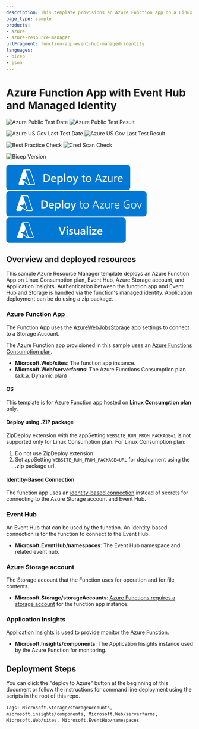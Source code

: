 ```yaml
---
description: This template provisions an Azure Function app on a Linux Consumption plan, along with an Event Hub, Azure Storage, and Application Insights.  The function app is able to use managed identity to connect to the Event Hub and Storage account
page_type: sample
products:
- azure
- azure-resource-manager
urlFragment: function-app-event-hub-managed-identity
languages:
- bicep
- json
---
```

# Azure Function App with Event Hub and Managed Identity

![Azure Public Test Date](https://azurequickstartsservice.blob.core.windows.net/badges/quickstarts/microsoft.web/function-app-event-hub-managed-identity/PublicLastTestDate.svg)
![Azure Public Test Result](https://azurequickstartsservice.blob.core.windows.net/badges/quickstarts/microsoft.web/function-app-event-hub-managed-identity/PublicDeployment.svg)

![Azure US Gov Last Test Date](https://azurequickstartsservice.blob.core.windows.net/badges/quickstarts/microsoft.web/function-app-event-hub-managed-identity/FairfaxLastTestDate.svg)
![Azure US Gov Last Test Result](https://azurequickstartsservice.blob.core.windows.net/badges/quickstarts/microsoft.web/function-app-event-hub-managed-identity/FairfaxDeployment.svg)

![Best Practice Check](https://azurequickstartsservice.blob.core.windows.net/badges/quickstarts/microsoft.web/function-app-event-hub-managed-identity/BestPracticeResult.svg)
![Cred Scan Check](https://azurequickstartsservice.blob.core.windows.net/badges/quickstarts/microsoft.web/function-app-event-hub-managed-identity/CredScanResult.svg)

![Bicep Version](https://azurequickstartsservice.blob.core.windows.net/badges/quickstarts/microsoft.web/function-app-event-hub-managed-identity/BicepVersion.svg)

[![Deploy To Azure](https://raw.githubusercontent.com/Azure/azure-quickstart-templates/master/1-CONTRIBUTION-GUIDE/images/deploytoazure.svg?sanitize=true)](https://portal.azure.com/#create/Microsoft.Template/uri/https%3A%2F%2Fraw.githubusercontent.com%2FAzure%2Fazure-quickstart-templates%2Fmaster%2Fquickstarts%2Fmicrosoft.web%2Ffunction-app-event-hub-managed-identity%2Fazuredeploy.json)
[![Deploy To Azure US Gov](https://raw.githubusercontent.com/Azure/azure-quickstart-templates/master/1-CONTRIBUTION-GUIDE/images/deploytoazuregov.svg?sanitize=true)](https://portal.azure.us/#create/Microsoft.Template/uri/https%3A%2F%2Fraw.githubusercontent.com%2FAzure%2Fazure-quickstart-templates%2Fmaster%2Fquickstarts%2Fmicrosoft.web%2Ffunction-app-event-hub-managed-identity%2Fazuredeploy.json)
[![Visualize](https://raw.githubusercontent.com/Azure/azure-quickstart-templates/master/1-CONTRIBUTION-GUIDE/images/visualizebutton.svg?sanitize=true)](http://armviz.io/#/?load=https%3A%2F%2Fraw.githubusercontent.com%2FAzure%2Fazure-quickstart-templates%2Fmaster%2Fquickstarts%2Fmicrosoft.web%2Ffunction-app-event-hub-managed-identity%2Fazuredeploy.json)

## Overview and deployed resources

This sample Azure Resource Manager template deploys an Azure Function App on Linux Consumption plan, Event Hub, Azure Storage account, and Application Insights.  Authentication between the function app and Event Hub and Storage is handled via the function's managed identity.  Application deployment can be do using a zip package.

### Azure Function App

The Function App uses the [AzureWebJobsStorage](https://docs.microsoft.com/azure/azure-functions/functions-app-settings#azurewebjobsstorage) app settings to connect to a Storage Account.

The Azure Function app provisioned in this sample uses an [Azure Functions Consumption plan](https://docs.microsoft.com/azure/azure-functions/consumption-plan).

+ **Microsoft.Web/sites**: The function app instance.
+ **Microsoft.Web/serverfarms**: The Azure Functions Consumption plan (a.k.a. Dynamic plan)

#### OS

This template is for Azure Function app hosted on **Linux Consumption plan** only.

#### Deploy using .ZIP package

ZipDeploy extension with the appSetting `WEBSITE_RUN_FROM_PACKAGE=1` is not supported only for Linux Consumption plan. For Linux Consumption plan:

1. Do not use ZipDeploy extension.
2. Set appSetting `WEBSITE_RUN_FROM_PACKAGE=URL` for deployment using the .zip package url.

#### Identity-Based Connection

The function app uses an [identity-based connection](https://learn.microsoft.com/azure/azure-functions/functions-reference?tabs=blob#configure-an-identity-based-connection) instead of secrets for connecting to the Azure Storage account and Event Hub.

### Event Hub

An Event Hub that can be used by the function.  An identity-based connection is for the function to connect to the Event Hub.

+ **Microsoft.EventHub/namespaces**: The Event Hub namespace and related event hub.

### Azure Storage account

The Storage account that the Function uses for operation and for file contents.

+ **Microsoft.Storage/storageAccounts**: [Azure Functions requires a storage account](https://docs.microsoft.com/azure/azure-functions/storage-considerations) for the function app instance.

### Application Insights

[Application Insights](https://docs.microsoft.com/azure/azure-monitor/app/app-insights-overview) is used to provide [monitor the Azure Function](https://docs.microsoft.com/azure/azure-functions/functions-monitoring).

+ **Microsoft.Insights/components**: The Application Insights instance used by the Azure Function for monitoring.

## Deployment Steps

You can click the "deploy to Azure" button at the beginning of this document or follow the instructions for command line deployment using the scripts in the root of this repo.

`Tags: Microsoft.Storage/storageAccounts, microsoft.insights/components, Microsoft.Web/serverfarms, Microsoft.Web/sites, Microsoft.EventHub/namespaces`
